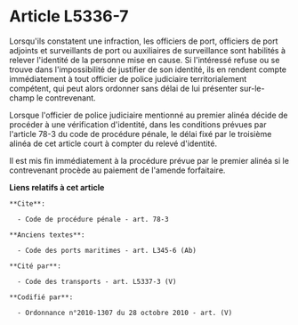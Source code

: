 # Article L5336-7

Lorsqu'ils constatent une infraction, les officiers de port, officiers de port adjoints et surveillants de port ou
auxiliaires de surveillance sont habilités à relever l'identité de la personne mise en cause. Si l'intéressé refuse ou se
trouve dans l'impossibilité de justifier de son identité, ils en rendent compte immédiatement à tout officier de police
judiciaire territorialement compétent, qui peut alors ordonner sans délai de lui présenter sur-le-champ le contrevenant.

Lorsque l'officier de police judiciaire mentionné au premier alinéa décide de procéder à une vérification d'identité, dans
les conditions prévues par l'article 78-3 du code de procédure pénale, le délai fixé par le troisième alinéa de cet article
court à compter du relevé d'identité.

Il est mis fin immédiatement à la procédure prévue par le premier alinéa si le contrevenant procède au paiement de l'amende
forfaitaire.

**Liens relatifs à cet article**

	**Cite**:

	  - Code de procédure pénale - art. 78-3

	**Anciens textes**:

	  - Code des ports maritimes - art. L345-6 (Ab)

	**Cité par**:

	  - Code des transports - art. L5337-3 (V)

	**Codifié par**:

	  - Ordonnance n°2010-1307 du 28 octobre 2010 - art. (V)
